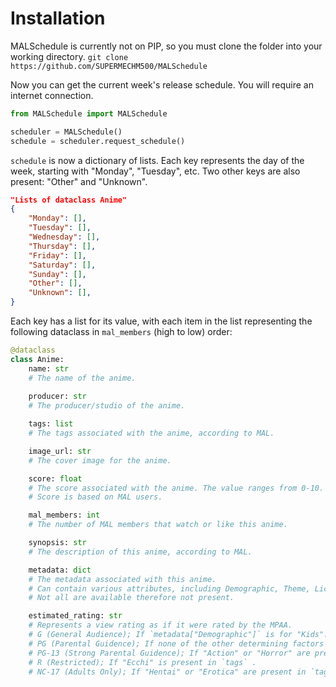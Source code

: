 # Installation
MALSchedule is currently not on PIP, so you must clone the folder into your working directory.
`git clone https://github.com/SUPERMECHM500/MALSchedule`

Now you can get the current week's release schedule. You will require an internet connection.
```py
from MALSchedule import MALSchedule

scheduler = MALSchedule()
schedule = scheduler.request_schedule()
```

`schedule` is now a dictionary of lists. Each key represents the day of the week, starting with "Monday", "Tuesday", etc. Two other keys are also present: "Other" and "Unknown".
```json
"Lists of dataclass Anime"
{
    "Monday": [],
    "Tuesday": [],
    "Wednesday": [],
    "Thursday": [],
    "Friday": [],
    "Saturday": [],
    "Sunday": [],
    "Other": [],
    "Unknown": [],
}
```

Each key has a list for its value, with each item in the list representing the following dataclass in `mal_members` (high to low) order:
```py
@dataclass
class Anime:
    name: str  
    # The name of the anime.
    
    producer: str  
    # The producer/studio of the anime.

    tags: list  
    # The tags associated with the anime, according to MAL.

    image_url: str  
    # The cover image for the anime.

    score: float  
    # The score associated with the anime. The value ranges from 0-10. 
    # Score is based on MAL users.

    mal_members: int  
    # The number of MAL members that watch or like this anime.

    synopsis: str  
    # The description of this anime, according to MAL.

    metadata: dict  
    # The metadata associated with this anime. 
    # Can contain various attributes, including Demographic, Theme, Licensor (where you can watch it), etc. 
    # Not all are available therefore not present.

    estimated_rating: str
    # Represents a view rating as if it were rated by the MPAA.
    # G (General Audience); If `metadata["Demographic"]` is for "Kids".
    # PG (Parental Guidence); If none of the other determining factors are met.
    # PG-13 (Strong Parental Guidence); If "Action" or "Horror" are present in `tags`.
    # R (Restricted); If "Ecchi" is present in `tags` .
    # NC-17 (Adults Only); If "Hentai" or "Erotica" are present in `tags`.
```
